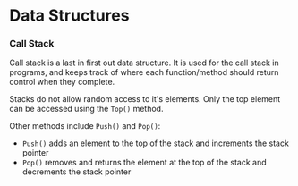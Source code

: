 # Data Structures

### Call Stack
Call stack is a last in first out data structure. It is used for the call stack
in programs, and keeps track of where each function/method should return control
when they complete.

Stacks do not allow random access to it's elements. Only the top element can be
accessed using the `Top()` method. 

Other methods include `Push()` and `Pop()`:
* `Push()` adds an element to the top of the stack and increments the stack pointer
* `Pop()` removes and returns the element at the top of the stack and decrements the stack pointer